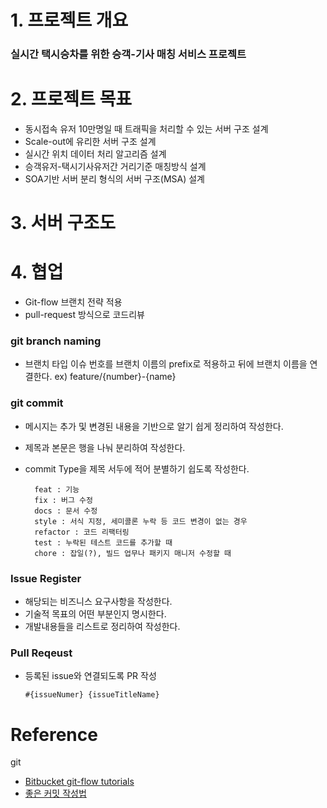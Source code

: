 # 1. 프로젝트 개요
### 실시간 택시승차를 위한 승객-기사 매칭 서비스 프로젝트
   
# 2. 프로젝트 목표
- 동시접속 유저 10만명일 때 트래픽을 처리할 수 있는 서버 구조 설계
- Scale-out에 유리한 서버 구조 설계
- 실시간 위치 데이터 처리 알고리즘 설계
- 승객유저-택시기사유저간 거리기준 매칭방식 설계
- SOA기반 서버 분리 형식의 서버 구조(MSA) 설계
   
# 3. 서버 구조도
   
# 4. 협업
* Git-flow 브랜치 전략 적용
* pull-request 방식으로 코드리뷰

### git branch naming
- 브랜치 타입 이슈 번호를 브랜치 이름의 prefix로 적용하고 뒤에 브랜치 이름을 연결한다. 
ex) feature/{number}-{name}

### git commit
- 메시지는 추가 및 변경된 내용을 기반으로 알기 쉽게 정리하여 작성한다.
- 제목과 본문은 행을 나눠 분리하여 작성한다.
- commit Type을 제목 서두에 적어 분별하기 쉽도록 작성한다.

        feat : 기능
        fix : 버그 수정
        docs : 문서 수정
        style : 서식 지정, 세미콜론 누락 등 코드 변경이 없는 경우
        refactor : 코드 리팩터링
        test : 누락된 테스트 코드를 추가할 때
        chore : 잡일(?), 빌드 업무나 패키지 매니저 수정할 때

### Issue Register
- 해당되는 비즈니스 요구사항을 작성한다.
- 기술적 목표의 어떤 부분인지 명시한다.
- 개발내용들을 리스트로 정리하여 작성한다.

### Pull Reqeust
- 등록된 issue와 연결되도록 PR 작성
    
    `#{issueNumer} {issueTitleName}`

# Reference
   
git
- [Bitbucket git-flow tutorials](https://www.atlassian.com/git/tutorials/comparing-workflows/gitflow-workflow)
- [좋은 커밋 작성법](https://meetup.toast.com/posts/106)

